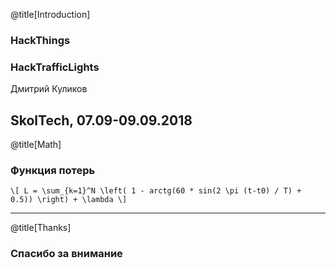 @title[Introduction]
### HackThings
### HackTrafficLights

Дмитрий Куликов

SkolTech, 07.09-09.09.2018
---
@title[Math]

### Функция потерь
`\[
L = \sum_{k=1}^N \left( 1 - arctg(60 * sin(2 \pi (t-t0) / T) + 0.5)) \right) + \lambda
\]`

---
@title[Thanks]
### Спасибо за внимание
